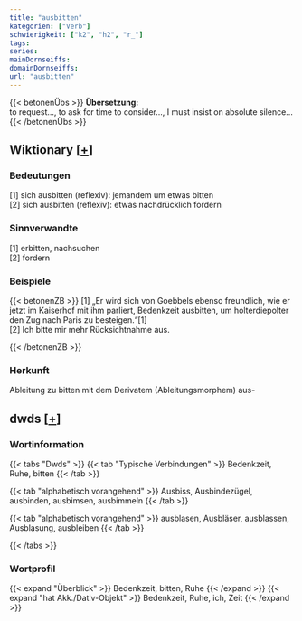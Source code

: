 ```yaml
---
title: "ausbitten"
kategorien: ["Verb"]
schwierigkeit: ["k2", "h2", "r_"]
tags:
series:
mainDornseiffs:
domainDornseiffs:
url: "ausbitten"
---
```


{{< betonenÜbs >}}
**Übersetzung:**  
to request..., to ask for time to consider..., I must insist on absolute silence...  
{{< /betonenÜbs >}}

## Wiktionary [[+](https://de.wiktionary.org/wiki/ausbitten)]

### Bedeutungen
[1]  sich ausbitten (reflexiv): jemandem um etwas bitten  
[2] sich ausbitten (reflexiv): etwas nachdrücklich fordern  

### Sinnverwandte
[1] erbitten, nachsuchen  
[2] fordern  

### Beispiele
{{< betonenZB >}}
[1] „Er wird sich von Goebbels ebenso freundlich, wie er jetzt im Kaiserhof mit ihm parliert, Bedenkzeit ausbitten, um holterdiepolter den Zug nach Paris zu besteigen.“[1]  
[2] Ich bitte mir mehr Rücksichtnahme aus.  

{{< /betonenZB >}}
### Herkunft
Ableitung zu bitten mit dem Derivatem (Ableitungsmorphem) aus-  



## dwds [[+](https://www.dwds.de/wb/ausbitten)]

### Wortinformation
{{< tabs "Dwds" >}}
{{< tab "Typische Verbindungen" >}}
Bedenkzeit, Ruhe, bitten
{{< /tab >}}

{{< tab "alphabetisch vorangehend" >}}
Ausbiss, Ausbindezügel, ausbinden, ausbimsen, ausbimmeln
{{< /tab >}}

{{< tab "alphabetisch vorangehend" >}}
ausblasen, Ausbläser, ausblassen, Ausblasung, ausbleiben
{{< /tab >}}

{{< /tabs >}}

### Wortprofil
{{< expand "Überblick" >}} Bedenkzeit, bitten, Ruhe {{< /expand >}}
{{< expand "hat Akk./Dativ-Objekt" >}} Bedenkzeit, Ruhe, ich, Zeit {{< /expand >}}

